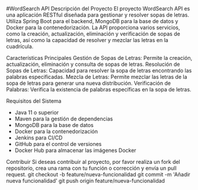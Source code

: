 #WordSearch API
Descripción del Proyecto
El proyecto WordSearch API es una aplicación RESTful diseñada para gestionar y resolver sopas de letras. Utiliza Spring Boot para el backend, MongoDB para la base de datos y Docker para la contenedorización. La API proporciona varios servicios, como la creación, actualización, eliminación y verificación de sopas de letras, así como la capacidad de resolver y mezclar las letras en la cuadrícula.

Características Principales
Gestión de Sopas de Letras: Permite la creación, actualización, eliminación y consulta de sopas de letras.
Resolución de Sopas de Letras: Capacidad para resolver la sopa de letras encontrando las palabras especificadas.
Mezcla de Letras: Permite mezclar las letras de la sopa de letras para generar una nueva distribución.
Verificación de Palabras: Verifica la existencia de palabras específicas en la sopa de letras.

Requisitos del Sistema
- Java 11 o superior
- Maven para la gestión de dependencias
- MongoDB para la base de datos
- Docker para la contenedorización
- Jenkins para CI/CD
- GitHub para el control de versiones
- Docker Hub para almacenar las imágenes Docker

Contribuir
Si deseas contribuir al proyecto, por favor realiza un fork del repositorio, crea una rama con tu función o corrección y envía un pull request.
git checkout -b feature/nueva-funcionalidad
git commit -m 'Añadir nueva funcionalidad'
git push origin feature/nueva-funcionalidad
